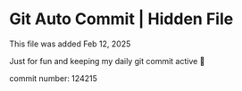 # Git Auto Commit | Hidden File

This file was added Feb 12, 2025

Just for fun and keeping my daily git commit active 🤪

commit number: 124215
